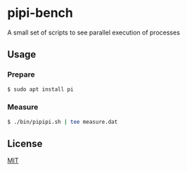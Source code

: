 # pipi-bench
A small set of scripts to see parallel execution of processes

## Usage
### Prepare
```sh
$ sudo apt install pi
```

### Measure
```sh
$ ./bin/pipipi.sh | tee measure.dat
```

## License
[MIT](LICENSE)
